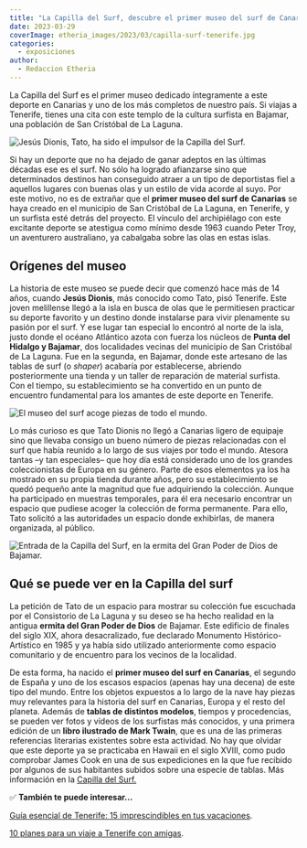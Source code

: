 ```yaml
---
title: "La Capilla del Surf, descubre el primer museo del surf de Canarias"
date: 2023-03-29
coverImage: etheria_images/2023/03/capilla-surf-tenerife.jpg
categories: 
  - exposiciones
author: 
  - Redaccion Etheria
---
```


La Capilla del Surf es el primer museo dedicado íntegramente a este deporte en Canarias 
y uno de los más completos de nuestro país. Si viajas a Tenerife, tienes una cita con 
este templo de la cultura surfista en Bajamar, una población de San Cristóbal de La 
Laguna. 

![Jesús Dionis, Tato, ha sido el impulsor de la Capilla del Surf.](etheria_images/2023/03/tato-dionis-museo-surf.jpg "Jesús Dionis, Tato, ha sido el impulsor de la Capilla del Surf.")

Si hay un deporte que no ha dejado de ganar adeptos en las últimas décadas ese es el 
surf. No sólo ha logrado afianzarse sino que determinados destinos han conseguido atraer 
a un tipo de deportistas fiel a aquellos lugares con buenas olas y un estilo de vida 
acorde al suyo. Por este motivo, no es de extrañar que el **primer museo del surf de 
Canarias** se haya creado en el municipio de San Cristóbal de La Laguna, en Tenerife, y 
un surfista esté detrás del proyecto. El vínculo del archipiélago con este excitante 
deporte se atestigua como mínimo desde 1963 cuando Peter Troy, un aventurero 
australiano, ya cabalgaba sobre las olas en estas islas. 

## Orígenes del museo

La historia de este museo se puede decir que comenzó hace más de 14 años, cuando **Jesús 
Dionis**, más conocido como Tato, pisó Tenerife. Este joven melillense llegó a la isla 
en busca de olas que le permitiesen practicar su deporte favorito y un destino donde 
instalarse para vivir plenamente su pasión por el surf. Y ese lugar tan especial lo 
encontró al norte de la isla, justo donde el océano Atlántico azota con fuerza los 
núcleos de **Punta del Hidalgo y Bajamar**, dos localidades vecinas del municipio de San 
Cristóbal de La Laguna. Fue en la segunda, en Bajamar, donde este artesano de las tablas 
de surf (o _shaper_) acabaría por establecerse, abriendo posteriormente una tienda y un 
taller de reparación de material surfista. Con el tiempo, su establecimiento se ha 
convertido en un punto de encuentro fundamental para los amantes de este deporte en 
Tenerife. 

![El museo del surf acoge piezas de todo el mundo.](etheria_images/2023/03/capilla-surf-tenerife-tato-dionis-683x1024.jpg "El museo acoge piezas de todo el mundo.")

Lo más curioso es que Tato Dionis no llegó a Canarias ligero de equipaje sino que 
llevaba consigo un bueno número de piezas relacionadas con el surf que había reunido a 
lo largo de sus viajes por todo el mundo. Atesora tantas –y tan especiales– que hoy día 
está considerado uno de los grandes coleccionistas de Europa en su género. Parte de esos 
elementos ya los ha mostrado en su propia tienda durante años, pero su establecimiento 
se quedó pequeño ante la magnitud que fue adquiriendo la colección. Aunque ha 
participado en muestras temporales, para él era necesario encontrar un espacio que 
pudiese acoger la colección de forma permanente. Para ello, Tato solicitó a las 
autoridades un espacio donde exhibirlas, de manera organizada, al público. 

![Entrada de la Capilla del Surf, en la ermita del Gran Poder de Dios de Bajamar.](etheria_images/2023/03/capilla-surf-tenerife-683x1024.jpg "Entrada de la Capilla del Surf, en la ermita del Gran Poder de Dios de Bajamar.")

## Qué se puede ver en la Capilla del surf

La petición de Tato de un espacio para mostrar su colección fue escuchada por el 
Consistorio de La Laguna y su deseo se ha hecho realidad en la antigua **ermita del Gran 
Poder de Dios** de Bajamar. Este edificio de finales del siglo XIX, ahora desacralizado, 
fue declarado Monumento Histórico-Artístico en 1985 y ya había sido utilizado 
anteriormente como espacio comunitario y de encuentro para los vecinos de la localidad. 

De esta forma, ha nacido el **primer museo del surf en Canarias**, el segundo de España 
y uno de los escasos espacios (apenas hay una decena) de este tipo del mundo. Entre los 
objetos expuestos a lo largo de la nave hay piezas muy relevantes para la historia del 
surf en Canarias, Europa y el resto del planeta. Además de **tablas de distintos 
modelos**, tiempos y procedencias, se pueden ver fotos y vídeos de los surfistas más 
conocidos, y una primera edición de un **libro ilustrado de Mark Twain**, que es una de 
las primeras referencias literarias existentes sobre esta actividad. No hay que olvidar 
que este deporte ya se practicaba en Hawaii en el siglo XVIII, como pudo comprobar James 
Cook en una de sus expediciones en la que fue recibido por algunos de sus habitantes 
subidos sobre una especie de tablas. Más información en la [Capilla del 
Surf.](https://capilladelsurf.lalaguna.es/) 

✅ **También te puede interesar...** 

[Guía esencial de Tenerife: 15 imprescindibles en tus 
vacaciones](https://etheriamagazine.com/2023/01/18/que-ver-en-tenerife/). 

[10 planes para un viaje a Tenerife con 
amigas](https://etheriamagazine.com/2021/05/17/viaje-a-tenerife-con-amigas-que-hacer-excursiones/).
